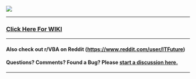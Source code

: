 ![](https://github.com/lopperman/just-VBA/blob/main/Misc/haveYouSeen.png?raw=true)
***
### [Click Here For WIKI](https://github.com/lopperman/VBA-pbUtil/wiki)
***
#### Also check out r/VBA on Reddit (https://www.reddit.com/user/ITFuture)
#### Questions?  Comments?  Found a Bug?  Please [start a discussion here.](https://github.com/lopperman/VBA-pbUtil/discussions/1#discussion-4166784)
***

